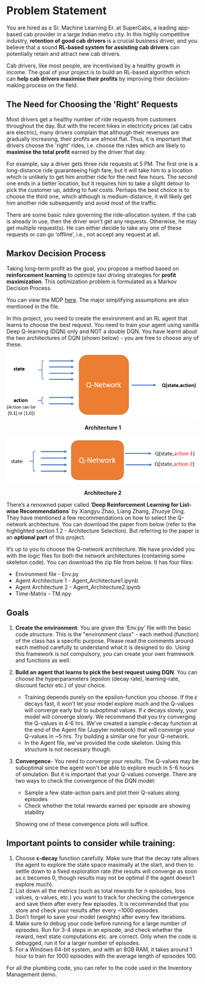 # Problem Statement
You are hired as a Sr. Machine Learning Er. at SuperCabs, a leading app-based cab provider in a large Indian metro city. In this highly competitive industry, **retention of good cab drivers** is a crucial business driver, and you believe that a sound **RL-based system for assisting cab drivers** can potentially retain and attract new cab drivers. 

Cab drivers, like most people, are incentivised by a healthy growth in income. The goal of your project is to build an RL-based algorithm which can **help cab drivers maximise their profits** by improving their decision-making process on the field.

## The Need for Choosing the 'Right' Requests
Most drivers get a healthy number of ride requests from customers throughout the day. But with the recent hikes in electricity prices (all cabs are electric), many drivers complain that although their revenues are gradually increasing, their profits are almost flat. Thus, it is important that drivers choose the 'right' rides, i.e. choose the rides which are likely to **maximise the total profit** earned by the driver that day. 

For example, say a driver gets three ride requests at 5 PM. The first one is a long-distance ride guaranteeing high fare, but it will take him to a location which is unlikely to get him another ride for the next few hours. The second one ends in a better location, but it requires him to take a slight detour to pick the customer up, adding to fuel costs. Perhaps the best choice is to choose the third one, which although is medium-distance, it will likely get him another ride subsequently and avoid most of the traffic. 

There are some basic rules governing the ride-allocation system. If the cab is already in use, then the driver won’t get any requests. Otherwise, he may get multiple request(s). He can either decide to take any one of these requests or can go ‘offline’, i.e., not accept any request at all. 

## Markov Decision Process
Taking long-term profit as the goal, you propose a method based on **reinforcement learning** to optimize taxi driving strategies for **profit maximization**. This optimization problem is formulated as a Markov Decision Process.

You can view the MDP [here](MDP.pdf). The major simplifying assumptions are also mentioned in the file.

In this project, you need to create the environment and an RL agent that learns to choose the best request. You need to train your agent using vanilla Deep Q-learning (DQN) only and NOT a double DQN. You have learnt about the two architectures of DQN (shown below) - you are free to choose any of these.

![architecture1](Q_network+-+Architecture+1.png)


**<p align=center>Architecture 1</p>**


![architecture2](Q_network2+-+Architecture+2.png)


**<p align=center>Architecture 2</p>**

There’s a renowned paper called ‘**Deep Reinforcement Learning for List-wise Recommendations**’ by Xiangyu Zhao, Liang Zhang, Zhuoye Ding. They have mentioned a few recommendations on how to select the Q-network architecture. You can download the paper from below (refer to the highlighted section 1.2 - Architecture Selection). But referring to the paper is an **optional part** of this project.

It’s up to you to choose the Q-network architecture. We have provided you with the logic files for both the network architectures (containing some skeleton code). You can download the zip file from below. It has four files:
- Environment file - Env.py
- Agent Architecture 1 - Agent_Architecture1.ipynb
- Agent Architecture 2 - Agent_Architecture2.ipynb
- Time-Matrix - TM.npy

## Goals
1. **Create the environment**: You are given the ‘Env.py’ file with the basic code structure. This is the "environment class" - each method (function) of the class has a specific purpose. Please read the comments around each method carefully to understand what it is designed to do. Using this framework is not compulsory, you can create your own framework and functions as well.
2. **Build an agent that learns to pick the best request using DQN**. You can choose the hyperparameters (epsilon (decay rate), learning-rate, discount factor etc.) of your choice.
   - Training depends purely on the epsilon-function you choose. If the *ϵ* decays fast, it won’t let your model explore much and the Q-values will converge early but to suboptimal values. If *ϵ* decays slowly, your model will converge slowly. We recommend that you try converging the Q-values in 4-6 hrs.  We’ve created a sample *ϵ*-decay function at the end of the Agent file (Jupyter notebook) that will converge your Q-values in ~5 hrs. Try building a similar one for your Q-network.
   - In the Agent file, we’ve provided the code skeleton. Using this structure is not necessary though.
3. **Convergence**- You need to converge your results. The Q-values may be suboptimal since the agent won't be able to explore much in 5-6 hours of simulation. But it is important that your Q-values converge. There are two ways to check the convergence of the DQN model:
   - Sample a few state-action pairs and plot their Q-values along episodes
   - Check whether the total rewards earned per episode are showing stability
        
   Showing one of these convergence plots will suffice.

## Important points to consider while training:
1. Choose **ϵ-decay** function carefully. Make sure that the decay rate allows the agent to explore the state space maximally at the start, and then to settle down to a fixed exploration rate (the results will converge as soon as ε becomes 0, though results may not be optimal if the agent doesn’t explore much).
2. List down all the metrics (such as total rewards for n episodes, loss values, q-values, etc.) you want to track for checking the convergence and save them after every few episodes. It is recommended that you store and check your results after every ~1000 episodes.
3. Don’t forget to save your model (weights) after every few iterations.
4. Make sure to debug your code before running for a large number of episodes. Run for 3-4 steps in an episode, and check whether the reward, next state computations etc. are correct. Only when the code is debugged, run it for a larger number of episodes.
5. For a Windows 64-bit system, and with an 8GB RAM, it takes around 1 hour to train for 1000 episodes with the average length of episodes 100.

For all the plumbing code, you can refer to the code used in the Inventory Management demo.
